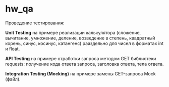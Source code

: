 # hw_qa
Проведение тестирования:  

**Unit Testing** на примере реализации калькулятора (сложение, вычитание, умножение, деление, возведение в степень, квадратный корень, синус, косинус, катангенс)
рааздельно для чисел в форматах int и float.

**API Testing** на примере отработки запроса методом GET библиотеки requests:
получение кода ответа запроса, заголовка ответа, тела ответа.

**Integration Testing (Mocking)** на примере замены GET-запроса Mock (файл).
